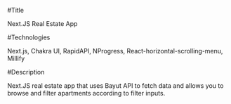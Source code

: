 #Title

Next.JS Real Estate App

#Technologies

Next.js, Chakra UI, RapidAPI, NProgress, React-horizontal-scrolling-menu, Millify

#Description

Next.JS real estate app that uses Bayut API to fetch data and allows you to browse and filter apartments according to filter inputs.
